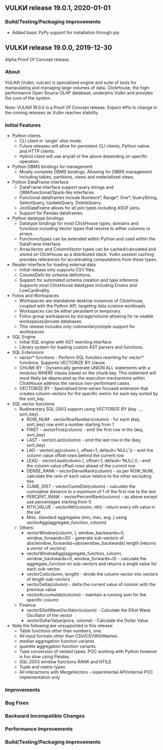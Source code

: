 ## VULKИ release 19.0.1, 2020-01-01

### Build/Testing/Packaging Improvements

* Added basic PyPy support for installation through pip

## VULKИ release 19.0.0, 2019-12-30

Alpha Proof Of Concept release.

### About

VULKИ (Vulkn, vulcan) is specialised engine and suite of tools for manipulating and managing large volumes of data. ClickHouse, the high-performance Open Source OLAP database, underpins Vulkn and provides the core of the system.

Note: VULKИ 19.0.0 is a Proof Of Concept release. Expect APIs to change in the coming releases as Vulkn reaches stability.

### Initial Features

* Python clients
    - CLI client in 'single' shot mode.
    - Future releases will allow for persistent CLI clients, Python native and HTTP clients.
    - Hybrid client will use any/all of the above depending on specific operation.
* Python DBMS bindings for management
    - Mostly complete DBMS bindings. Allowing for DBMS management including tables, partitions, views and materialized views.
* Python DataFrame interface    
    - DataFrame interface support query strings and ORM/functional/Spark-like interfaces.
    - Functional dataframes include Numbers*, Range*, One*, QueryString, SelectQuery, UpdateQuery, DeleteQuery. 
    - JoinDataFrame allows for all join types including ASOF joins.
    - Support for Pandas dataframes.
* Python datatype bindings
    - Datatype bindings for most ClickHouse types, domains and functions including Vector types that resolve to either columns or arrays.
    - Functions/types can be extended within Python and used within the DataFrame interface.
    - ArrayVector and ColumnVector types can be cached/calculated and stored on ClickHouse as a distributed stack. Vulkn session caching provides references for accelerating computations from these types.
* Reader interface for loading external data
    - Initial release only supports CSV files.
    - ColumnDefs for schema definitions.
    - Support for automated schema creation and type inference. Supports most ClickHouse datatypes including Enums and LowCardinality.
* Folios and Workspaces
    - Workspaces are standalone desktop instances of ClickHouse, coupled with the Python API, targeting data science workloads.
    - Workspaces can be either persistent or temporary.
    - Folios group workspaces by storage/volume allowing for re-usable workspaces/private databases.
    - This release includes only rudimentary/simple support for workspaces.
* SQL Engine
    - Initial SQL engine with AST rewriting interface.
    - Library system for loading custom AST parsers and functions.
* SQL Extensions
    - vector* functions - Perform SQL function rewriting for vector* functions. Supports VECTORIZE BY clause.
    - CHUNK BY - Dynamically generate UNION ALL statements with a modulos WHERE clause based on the chunk key. This statement will most likely be deprecated as the execution mechanisms within ClickHouse address the various non-performant cases.
    - VECTORIZE BY - Specialised time-series focused extension that creates column vectors for the specific metric for each key sorted by the sort_key.
* SQL vector functions
    - Rudimentary SQL:2003 support using VECTORIZE BY (key ..., sort_key).
        - ROW_NUM - vectorRowNumber(column) - for each (key, sort_key) row emit a number starting from 1
        - FIRST - vectorFirst(column) - emit the first row in the (key, sort_key)
        - LAST - vectorLast(column) - emit the last row in the (key, sort_key)
        - LAG - vectorLag(column (, offset=1, default='NULL')) - emit the column value offset rows behind the current row
        - LEAD - vectorLead(column (, offset=1, default='NULL')) - emit the column value offset rows ahead of the current row
        - DENSE_RANK - vectorDenseRank(column) - as per ROW_NUM, calculate the rank of each value relative to the other excluding ties
        - CUME_DIST - vectorCumeDist(column) - calculate the cumulative distance to a maximum of 1 of the first row to the last
        - PERCENT_RANK - vectorPercentRank(column) - as above except use percentages starting from 0
        - NTH_VALUE - vectorNth(column, nth) - return every nth value in the set
        - Misc. standard aggregates (min, max, avg..) using vectorAgg(aggregate_function, column)
    - Others:
        - vectorWindow(column, (, window_backwards=0, window_forwards=0)) - generate sub-vectors of abs(window_forwards)+abs(window_backwards) length (returns a vector of vectors)
        - vectorWindowAgg(aggregate_function, column, window_backwards=0, window_forwards=0) - calculate the aggregate_function on sub-vectors and returns a single value for each sub-vector.
        - vectorCut(column, length) - divide the column vector into vectors of length sub-vectors
        - vectorDelta(column) - delta the current value of column with the previous value
        - vectorAccumulate(column) - maintain a running sum for the specific column
    - Finance:
        - vectorElliotWaveOscillator(column) - Calculate the Elliot Wave Oscillator of the vector
        - vectorDollarValue(price, volume) - Calculate the Dollar Value
* Note the following are unsupported in this release:
    - Table functions other than numbers, one.
    - All input formats other than CSV/CSVWithNames.
    - median aggregation function variants.
    - quantile aggregation function variants.
    - Type conversion of nested types. POC working with Python however is too slow using Pandas.
    - SQL:2003 window functions RANK and NTILE.
    - Tuple and matrix types
    - All interactions with MergeVectors - experimental API/internal POC implementation only

### Improvements

### Bug Fixes

### Backward Incompatible Changes

### Performance Improvements

### Build/Testing/Packaging Improvements
